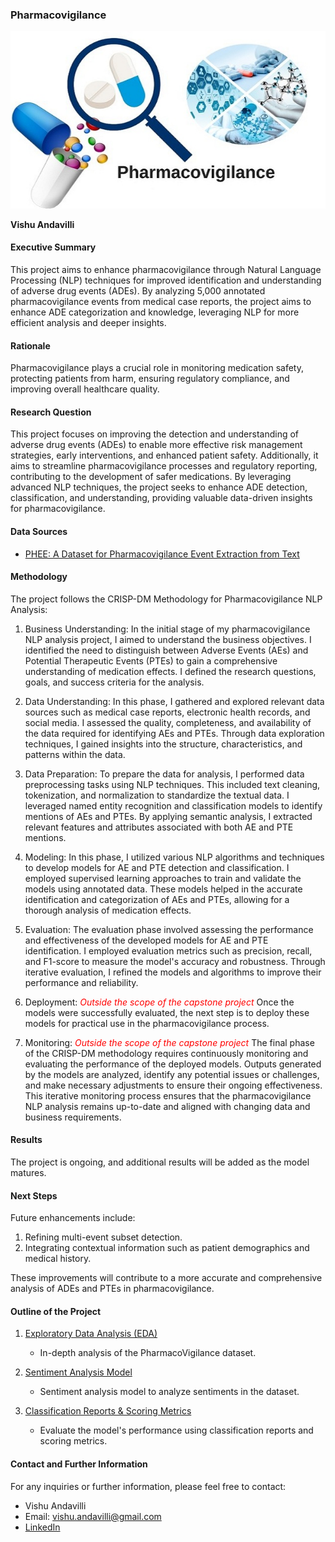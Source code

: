 ### Pharmacovigilance

![Pharmacovigilance](./pharmacovigilance-main/images/Pharmacovigilance-Market.jpg)

**Vishu Andavilli**

#### Executive Summary
This project aims to enhance pharmacovigilance through Natural Language Processing (NLP) techniques for improved identification and understanding of adverse drug events (ADEs). By analyzing 5,000 annotated pharmacovigilance events from medical case reports, the project aims to enhance ADE categorization and knowledge, leveraging NLP for more efficient analysis and deeper insights.

#### Rationale
Pharmacovigilance plays a crucial role in monitoring medication safety, protecting patients from harm, ensuring regulatory compliance, and improving overall healthcare quality.

#### Research Question
This project focuses on improving the detection and understanding of adverse drug events (ADEs) to enable more effective risk management strategies, early interventions, and enhanced patient safety. Additionally, it aims to streamline pharmacovigilance processes and regulatory reporting, contributing to the development of safer medications. By leveraging advanced NLP techniques, the project seeks to enhance ADE detection, classification, and understanding, providing valuable data-driven insights for pharmacovigilance.

#### Data Sources
- [PHEE: A Dataset for Pharmacovigilance Event Extraction from Text](https://zenodo.org/record/7689970#.ZF1X3-zMLnQ)

#### Methodology
The project follows the CRISP-DM Methodology for Pharmacovigilance NLP Analysis:

1. Business Understanding:
In the initial stage of my pharmacovigilance NLP analysis project, I aimed to understand the business objectives. I identified the need to distinguish between Adverse Events (AEs) and Potential Therapeutic Events (PTEs) to gain a comprehensive understanding of medication effects. I defined the research questions, goals, and success criteria for the analysis.

2. Data Understanding:
In this phase, I gathered and explored relevant data sources such as medical case reports, electronic health records, and social media. I assessed the quality, completeness, and availability of the data required for identifying AEs and PTEs. Through data exploration techniques, I gained insights into the structure, characteristics, and patterns within the data.

3. Data Preparation:
To prepare the data for analysis, I performed data preprocessing tasks using NLP techniques. This included text cleaning, tokenization, and normalization to standardize the textual data. I leveraged named entity recognition and classification models to identify mentions of AEs and PTEs. By applying semantic analysis, I extracted relevant features and attributes associated with both AE and PTE mentions.

4. Modeling:
In this phase, I utilized various NLP algorithms and techniques to develop models for AE and PTE detection and classification. I employed supervised learning approaches to train and validate the models using annotated data. These models helped in the accurate identification and categorization of AEs and PTEs, allowing for a thorough analysis of medication effects.

5. Evaluation:
The evaluation phase involved assessing the performance and effectiveness of the developed models for AE and PTE identification. I employed evaluation metrics such as precision, recall, and F1-score to measure the model's accuracy and robustness. Through iterative evaluation, I refined the models and algorithms to improve their performance and reliability.

6. Deployment: <span style="color:red">*Outside the scope of the capstone project*</span>
Once the models were successfully evaluated, the next step is to deploy these models for practical use in the pharmacovigilance process.

7. Monitoring: <span style="color:red">*Outside the scope of the capstone project*</span>
The final phase of the CRISP-DM methodology requires continuously monitoring and evaluating the performance of the deployed models. Outputs generated by the models are analyzed, identify any potential issues or challenges, and make necessary adjustments to ensure their ongoing effectiveness. This iterative monitoring process ensures that the pharmacovigilance NLP analysis remains up-to-date and aligned with changing data and business requirements.

#### Results
The project is ongoing, and additional results will be added as the model matures.

#### Next Steps
Future enhancements include:
1. Refining multi-event subset detection.
2. Integrating contextual information such as patient demographics and medical history.

These improvements will contribute to a more accurate and comprehensive analysis of ADEs and PTEs in pharmacovigilance.

#### Outline of the Project

1. [Exploratory Data Analysis (EDA)](https://github.com/vandavilli/BH-PCMLAI-VA/blob/main/Capstone/pharmacovigilance-main/eda.ipynb)
   - In-depth analysis of the PharmacoVigilance dataset.

2. [Sentiment Analysis Model](https://github.com/vandavilli/BH-PCMLAI-VA/blob/main/Capstone/pharmacovigilance-main/model.ipynb)
   - Sentiment analysis model to analyze sentiments in the dataset.

3. [Classification Reports & Scoring Metrics](https://github.com/vandavilli/BH-PCMLAI-VA/blob/main/Capstone/pharmacovigilance-main/scoring.ipynb)
   - Evaluate the model's performance using classification reports and scoring metrics.

#### Contact and Further Information

For any inquiries or further information, please feel free to contact:

- Vishu Andavilli
- Email: vishu.andavilli@gmail.com
- [LinkedIn](https://www.linkedin.com/in/vandavilli/)
